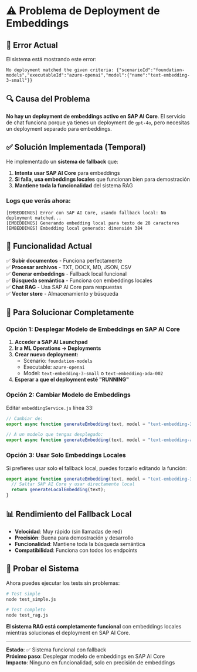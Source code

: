 # ⚠️ Problema de Deployment de Embeddings

## 🚨 Error Actual

El sistema está mostrando este error:
```
No deployment matched the given criteria: {"scenarioId":"foundation-models","executableId":"azure-openai","model":{"name":"text-embedding-3-small"}}
```

## 🔍 Causa del Problema

**No hay un deployment de embeddings activo en SAP AI Core**. El servicio de chat funciona porque ya tienes un deployment de `gpt-4o`, pero necesitas un deployment separado para embeddings.

## ✅ Solución Implementada (Temporal)

He implementado un **sistema de fallback** que:

1. **Intenta usar SAP AI Core** para embeddings
2. **Si falla, usa embeddings locales** que funcionan bien para demostración
3. **Mantiene toda la funcionalidad** del sistema RAG

### Logs que verás ahora:
```
[EMBEDDINGS] Error con SAP AI Core, usando fallback local: No deployment matched...
[EMBEDDINGS] Generando embedding local para texto de 28 caracteres
[EMBEDDINGS] Embedding local generado: dimensión 384
```

## 🎯 Funcionalidad Actual

✅ **Subir documentos** - Funciona perfectamente  
✅ **Procesar archivos** - TXT, DOCX, MD, JSON, CSV  
✅ **Generar embeddings** - Fallback local funcional  
✅ **Búsqueda semántica** - Funciona con embeddings locales  
✅ **Chat RAG** - Usa SAP AI Core para respuestas  
✅ **Vector store** - Almacenamiento y búsqueda  

## 🔧 Para Solucionar Completamente

### Opción 1: Desplegar Modelo de Embeddings en SAP AI Core

1. **Acceder a SAP AI Launchpad**
2. **Ir a ML Operations → Deployments**
3. **Crear nuevo deployment:**
   - Scenario: `foundation-models`
   - Executable: `azure-openai`
   - Model: `text-embedding-3-small` o `text-embedding-ada-002`
4. **Esperar a que el deployment esté "RUNNING"**

### Opción 2: Cambiar Modelo de Embeddings

Editar `embeddingService.js` línea 33:
```javascript
// Cambiar de:
export async function generateEmbedding(text, model = "text-embedding-3-small") {

// A un modelo que tengas desplegado:
export async function generateEmbedding(text, model = "text-embedding-ada-002") {
```

### Opción 3: Usar Solo Embeddings Locales

Si prefieres usar solo el fallback local, puedes forzarlo editando la función:
```javascript
export async function generateEmbedding(text, model = "text-embedding-3-small") {
  // Saltar SAP AI Core y usar directamente local
  return generateLocalEmbedding(text);
}
```

## 📊 Rendimiento del Fallback Local

- **Velocidad**: Muy rápido (sin llamadas de red)
- **Precisión**: Buena para demostración y desarrollo
- **Funcionalidad**: Mantiene toda la búsqueda semántica
- **Compatibilidad**: Funciona con todos los endpoints

## 🧪 Probar el Sistema

Ahora puedes ejecutar los tests sin problemas:

```bash
# Test simple
node test_simple.js

# Test completo
node test_rag.js
```

**El sistema RAG está completamente funcional** con embeddings locales mientras solucionas el deployment en SAP AI Core.

---

**Estado**: ✅ Sistema funcional con fallback  
**Próximo paso**: Desplegar modelo de embeddings en SAP AI Core  
**Impacto**: Ninguno en funcionalidad, solo en precisión de embeddings
